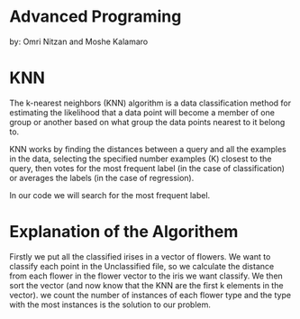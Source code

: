 # Advanced Programing
by: Omri Nitzan and Moshe Kalamaro


# KNN
The k-nearest neighbors (KNN) algorithm is a data classification method for estimating the likelihood that a data point will become a member of one group or another based on what group the data points nearest to it belong to.

KNN works by finding the distances between a query and all the examples in the data, selecting the specified number examples (K) closest to the query, then votes for the most frequent label (in the case of classification) or averages the labels (in the case of regression).

In our code we will search for the most frequent label.

# Explanation of the Algorithem

Firstly we put all the classified irises in a vector of flowers.
We want to classify each point in the Unclassified file, so we calculate the distance from each flower in the flower vector to the iris we want classify.
We then sort the vector (and now know that the KNN are the first k elements in the vector).
we count the number of instances of each flower type and the type with the most instances is the solution to our problem.
